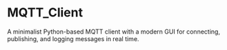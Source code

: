 # MQTT_Client
A minimalist Python-based MQTT client with a modern GUI for connecting, publishing, and logging messages in real time.
